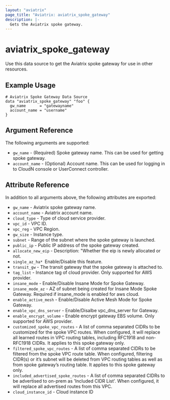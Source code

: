```yaml
---
layout: "aviatrix"
page_title: "Aviatrix: aviatrix_spoke_gateway"
description: |-
  Gets the Aviatrix spoke gateway.
---
```


# aviatrix_spoke_gateway

Use this data source to get the Aviatrix spoke gateway for use in other resources.

## Example Usage

```hcl
# Aviatrix Spoke Gateway Data Source
data "aviatrix_spoke_gateway" "foo" {
  gw_name      = "gatewayname"
  account_name = "username"
}
```

## Argument Reference

The following arguments are supported:

* `gw_name` - (Required) Spoke gateway name. This can be used for getting spoke gateway.
* `account_name` - (Optional) Account name. This can be used for logging in to CloudN console or UserConnect controller.

## Attribute Reference

In addition to all arguments above, the following attributes are exported:

* `gw_name` - Aviatrix spoke gateway name.
* `account_name` - Aviatrix account name.
* `cloud_type` - Type of cloud service provider.
* `vpc_id` - VPC ID.
* `vpc_reg` - VPC Region.
* `gw_size` - Instance type.
* `subnet` - Range of the subnet where the spoke gateway is launched.
* `public_ip` - Public IP address of the spoke gateway created.
* `allocate_new_eip` - Description: "Whether the eip is newly allocated or not.
* `single_az_ha* `Enable/Disable this feature.
* `transit_gw` - The transit gateway that the spoke gateway is attached to.
* `tag_list` - Instance tag of cloud provider. Only supported for AWS provider.
* `insane_mode` - Enable/Disable Insane Mode for Spoke Gateway.
* `insane_mode_az` - AZ of subnet being created for Insane Mode Spoke Gateway. Required if insane_mode is enabled for aws cloud.
* `enable_active_mesh` - Enable/Disable Active Mesh Mode for Spoke Gateway.
* `enable_vpc_dns_server` - Enable/Disalbe vpc_dns_server for Gateway.
* `enable_encrypt_volume` - Enable encrypt gateway EBS volume. Only supported for AWS provider.
* `customized_spoke_vpc_routes` - A list of comma separated CIDRs to be customized for the spoke VPC routes. When configured, it will replace all learned routes in VPC routing tables, including RFC1918 and non-RFC1918 CIDRs. It applies to this spoke gateway only​.
* `filtered_spoke_vpc_routes` - A list of comma separated CIDRs to be filtered from the spoke VPC route table. When configured, filtering CIDR(s) or it’s subnet will be deleted from VPC routing tables as well as from spoke gateway’s routing table. It applies to this spoke gateway only.
* `included_advertised_spoke_routes` - A list of comma separated CIDRs to be advertised to on-prem as 'Included CIDR List'. When configured, it will replace all advertised routes from this VPC.
* `cloud_instance_id` - Cloud instance ID

